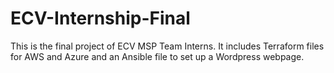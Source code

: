 # ECV-Internship-Final

This is the final project of ECV MSP Team Interns.
It includes Terraform files for AWS and Azure and an Ansible file to set up a Wordpress webpage.
